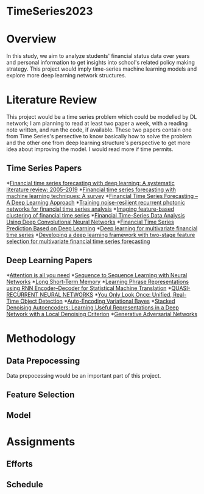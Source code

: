 # TimeSeries2023
# Overview

In this study, we aim to analyze students' financial status data over years and personal information to get insights into school's related policy making strategy. This project would imply time-series machine learning models and explore more deep learning network structures.

# Literature Review
This project would be a time series problem which could be modelled by DL network; I am planning to read at least two paper a week, with a reading note written, and run the code, if available. These two papers contain one from Time Series's persective to know basically how to solve the problem and the other one from deep learning structure's perspective to get more idea about improving the model. I would read more if time permits.

## Time Series Papers
*[Financial time series forecasting with deep learning: A systematic literature review: 2005–2019](https://arxiv.org/pdf/1911.13288.pdf)
*[Financial time series forecasting with machine learning techniques: A survey](https://research.bond.edu.au/en/publications/financial-time-series-forecasting-with-machine-learning-technique)
*[Financial Time Series Forecasting – A Deep Learning Approach](http://www.ijmlc.org/vol7/632-P17.pdf)
*[Training noise-resilient recurrent photonic networks for financial time series analysis](https://ieeexplore.ieee.org/stamp/stamp.jsp?tp=&arnumber=9287649)
*[Imaging feature-based clustering of financial time series](https://journals.plos.org/plosone/article?id=10.1371/journal.pone.0288836)
*[Financial Time-Series Data Analysis Using Deep Convolutional Neural Networks](https://ieeexplore.ieee.org/abstract/document/7979885)
*[Financial Time Series Prediction Based on Deep Learning](https://link.springer.com/article/10.1007/s11277-017-5086-2)
*[Deep learning for multivariate financial time series](https://www.diva-portal.org/smash/get/diva2:820891/FULLTEXT01.pdf)
*[Developing a deep learning framework with two-stage feature selection for multivariate financial time series forecasting](https://www.sciencedirect.com/science/article/abs/pii/S0957417420300634)

## Deep Learning Papers
*[Attention is all you need](https://github.com/Data-ScienceHub/gpce-covid/blob/main/papers/Attension%20is%20all%20You%20Need.pdf)
*[Sequence to Sequence Learning with Neural Networks](https://proceedings.neurips.cc/paper_files/paper/2014/hash/a14ac55a4f27472c5d894ec1c3c743d2-Abstract.html)
*[Long Short-Term Memory](https://ieeexplore.ieee.org/abstract/document/6795963)
*[Learning Phrase Representations using RNN Encoder–Decoder for Statistical Machine Translation](https://arxiv.org/abs/1406.1078)
*[QUASI-RECURRENT NEURAL NETWORKS](https://arxiv.org/abs/1611.01576)
*[You Only Look Once: Unified, Real-Time Object Detection](https://arxiv.org/abs/1506.02640)
*[Auto-Encoding Variational Bayes](https://arxiv.org/abs/1312.6114)
*[Stacked Denoising Autoencoders: Learning Useful Representations in a Deep Network with a Local Denoising Criterion](https://www.jmlr.org/papers/volume11/vincent10a/vincent10a.pdf)
*[Generative Adversarial Networks](https://arxiv.org/abs/1406.2661)

# Methodology

## Data Prepocessing
Data prepocessing would be an important part of this project. 
## Feature Selection

## Model


# Assignments

## Efforts


## Schedule

